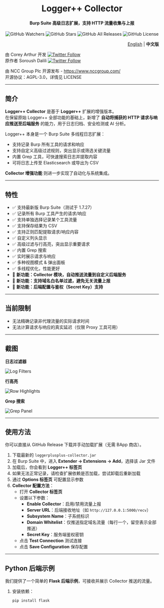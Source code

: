 <h1 align="center">Logger++ Collector</h1>
<h4 align="center">Burp Suite 高级日志扩展，支持 HTTP 流量收集与上报</h4>
<p align="center">

  <img src="https://img.shields.io/github/watchers/nccgroup/LoggerPlusPlus?label=Watchers&style=for-the-badge" alt="GitHub Watchers">
  <img src="https://img.shields.io/github/stars/nccgroup/LoggerPlusPlus?style=for-the-badge" alt="GitHub Stars">
  <img src="https://img.shields.io/github/downloads/nccgroup/LoggerPlusPlus/total?style=for-the-badge" alt="GitHub All Releases">
  <img src="https://img.shields.io/github/license/nccgroup/LoggerPlusPlus?style=for-the-badge" alt="GitHub License">
</p>
<p align="right">
  <a href="./README.md">English</a> | <b>中文版</b>
</p>

由 Corey Arthur 开发 [![Twitter Follow](https://img.shields.io/badge/follow-%40CoreyD97-1DA1F2?logo=twitter&style=social)](https://twitter.com/coreyd97/)  
原作者 Soroush Dalili [![Twitter Follow](https://img.shields.io/badge/follow-%40irsdl-1DA1F2?logo=twitter&style=social)](https://twitter.com/irsdl/)

由 NCC Group Plc 开源发布 - https://www.nccgroup.com/  
开源协议：AGPL-3.0，详情见 LICENSE

---

## 简介

**Logger++ Collector** 是基于 **Logger++** 扩展的增强版本。  
在保留原始 Logger++ 全部功能的基础上，新增了 **自动将捕获的 HTTP 请求与响应推送至后端服务** 的能力，用于日志归档、安全检测或 AI 分析。

Logger++ 本身是一个 Burp Suite 多线程日志扩展：
- 支持记录 Burp 所有工具的请求和响应
- 支持自定义高级过滤规则，突出显示或筛选关键流量
- 内置 Grep 工具，可快速搜索日志并提取内容
- 可将日志上传至 Elasticsearch 或导出为 CSV

**Collector 增强功能** 则进一步实现了自动化与系统集成。

---

## 特性

- ✅ 支持最新版 Burp Suite（测试于 1.7.27）
- ✅ 记录所有 Burp 工具产生的请求/响应
- ✅ 支持单独选择记录某个工具流量
- ✅ 支持保存结果为 CSV
- ✅ 支持正则匹配提取请求/响应内容
- ✅ 自定义列头显示
- ✅ 高级过滤与行高亮，突出显示重要请求
- ✅ 内置 Grep 搜索
- ✅ 实时展示请求与响应
- ✅ 多种视图模式 & 弹出面板
- ✅ 多线程优化，性能更好
- 🌟 **新功能：Collector 模块，自动推送流量到自定义后端服务**
- 🌟 **新功能：支持域名白名单过滤，避免无关流量上报**
- 🌟 **新功能：后端配置与鉴权（Secret Key）支持**

---

## 当前限制

- 无法精确记录非代理流量的实际请求时间
- 无法计算请求与响应的真实延迟（仅限 Proxy 工具可用）

---

## 截图

**日志过滤器**

![Log Filters](images/filters.png)

**行高亮**

![Row Highlights](images/colorfilters.png)

**Grep 搜索**

![Grep Panel](images/grep.png)

---

## 使用方法

你可以直接从 GitHub Release 下载并手动加载扩展（无需 BApp 商店）。

1. 下载最新的 `loggerplusplus-collector.jar`
2. 在 Burp Suite 中，进入 **Extender → Extensions → Add**，选择该 Jar 文件
3. 加载后，你会看到 **Logger++ 标签页**
4. 如果无法正常记录，请检查扩展依赖是否加载，尝试卸载后重新加载
5. 通过 **Options 标签页** 可配置显示参数
6. **Collector 配置方法**：
    - 打开 **Collector 标签页**
    - 设置以下参数：
        - **Enable Collector**：启用/禁用流量上报
        - **Server URL**：后端接收地址（如 `http://127.0.0.1:5000/recv`）
        - **Subsystem Name**：子系统标识
        - **Domain Whitelist**：仅推送指定域名流量（每行一个，留空表示全部推送）
        - **Secret Key**：服务端鉴权密钥
    - 点击 **Test Connection** 测试连接
    - 点击 **Save Configuration** 保存配置

---

## Python 后端示例

我们提供了一个简单的 **Flask 后端示例**，可接收并展示 Collector 推送的流量。

1. 安装依赖：
   ```bash
   pip install flask
